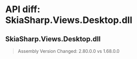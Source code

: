 # API diff: SkiaSharp.Views.Desktop.dll

## SkiaSharp.Views.Desktop.dll

> Assembly Version Changed: 2.80.0.0 vs 1.68.0.0

